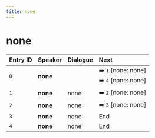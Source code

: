 ```yaml
---
title: none
---
```


# none


| Entry ID | Speaker | Dialogue | Next |
| :------- | :------ | :------- | :------------ |
| `0` | **none** |  | ➡️ `1` \[none: none\]<br>➡️ `4` \[none: none\] |
| `1` | **none** | none | ➡️ `2` \[none: none\] |
| `2` | **none** | none | ➡️ `3` \[none: none\] |
| `3` | **none** | none | End |
| `4` | **none** | none | End |
